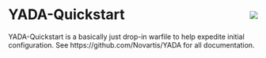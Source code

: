 # YADA-Quickstart
<div style="float:right;margin-top:-43px;">
    <img src="http://github.com/Novartis/YADA/src/site/resources/images/blox250.png"/>
</div> 
YADA-Quickstart is a basically just drop-in warfile to help expedite initial configuration. 
See https://github.com/Novartis/YADA for all documentation.
